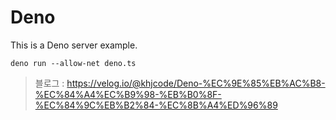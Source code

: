 # Deno
This is a Deno server example.

    deno run --allow-net deno.ts

> 블로그 : https://velog.io/@khjcode/Deno-%EC%9E%85%EB%AC%B8-%EC%84%A4%EC%B9%98-%EB%B0%8F-%EC%84%9C%EB%B2%84-%EC%8B%A4%ED%96%89
 
